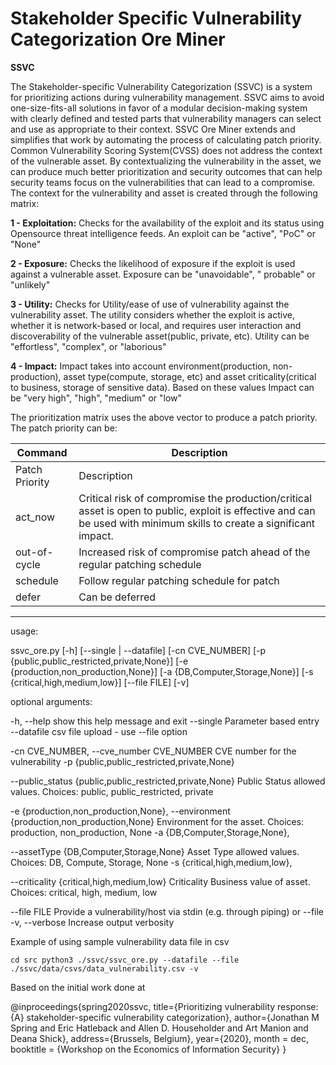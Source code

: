 Stakeholder Specific Vulnerability Categorization Ore Miner
========================

**SSVC**


The Stakeholder-specific Vulnerability Categorization (SSVC) is a system for prioritizing actions during vulnerability management. SSVC aims to avoid one-size-fits-all solutions in favor of a modular decision-making system with clearly defined and tested parts that vulnerability managers can select and use as appropriate to their context.
SSVC Ore Miner extends and simplifies that work by automating the process of calculating patch priority. Common Vulnerability Scoring System(CVSS) does not address the context of the vulnerable asset. By contextualizing the vulnerability in the asset, we can produce much better prioritization and security outcomes that can help security teams focus on the vulnerabilities that can lead to a compromise. The context for the vulnerability and asset is created through the following matrix: 

**1 - Exploitation:** 
Checks for the availability of the exploit and its status using Opensource threat intelligence feeds. An exploit can be "active", "PoC" or "None"

**2 - Exposure:** 
Checks the likelihood of exposure if the exploit is used against a vulnerable asset. Exposure can be "unavoidable", " probable" or "unlikely"

**3 - Utility:** Checks for Utility/ease of use of vulnerability against the vulnerability asset. The utility considers whether the exploit is active, whether it is network-based or local, and requires user interaction and discoverability of the vulnerable asset(public, private, etc). Utility can be "effortless", "complex", or "laborious"

**4 - Impact:** Impact takes into account environment(production, non-production), asset type(compute, storage, etc) and asset criticality(critical to business, storage of sensitive data). Based on these values Impact can be "very high", "high", "medium" or "low"


The prioritization matrix uses the above vector to produce a patch priority. The patch priority can be:


| Command | Description |
| --- | --- |
| Patch Priority | Description |
| act_now | Critical risk of compromise the production/critical asset is open to public, exploit is effective and can be used with minimum skills to create a significant impact.|
| out-of-cycle | Increased risk of compromise patch ahead of the regular patching schedule |
| schedule | Follow regular patching schedule for patch |
| defer | Can be deferred |

---------------

usage:

ssvc_ore.py [-h] [--single | --datafile] [-cn CVE_NUMBER] [-p {public,public_restricted,private,None}] [-e {production,non_production,None}]
[-a {DB,Computer,Storage,None}] [-s {critical,high,medium,low}] [--file FILE] [-v]


optional arguments:

-h, --help show this help message and exit --single Parameter based entry --datafile csv file upload - use --file option

-cn CVE_NUMBER, --cve_number CVE_NUMBER CVE number for the vulnerability -p {public,public_restricted,private,None}

--public_status {public,public_restricted,private,None} Public Status allowed values. Choices: public, public_restricted, private 

-e {production,non_production,None}, --environment {production,non_production,None} Environment for the asset. Choices: production, non_production, None -a {DB,Computer,Storage,None}, 

--assetType {DB,Computer,Storage,None} Asset Type allowed values. Choices: DB, Compute, Storage, None -s {critical,high,medium,low}, 

--criticality {critical,high,medium,low} Criticality Business value of asset. Choices: critical, high, medium, low 

--file FILE Provide a vulnerability/host via stdin (e.g. through piping) or --file -v, --verbose Increase output verbosity

Example of using sample vulnerability data file in csv

`cd src python3 ./ssvc/ssvc_ore.py --datafile --file ./ssvc/data/csvs/data_vulnerability.csv -v`

Based on the initial work done at

@inproceedings{spring2020ssvc, title={Prioritizing vulnerability response: {A} stakeholder-specific vulnerability
categorization}, author={Jonathan M Spring and Eric Hatleback and Allen D. Householder and Art Manion and Deana Shick},
address={Brussels, Belgium}, year={2020}, month = dec, booktitle = {Workshop on the Economics of Information Security} }
